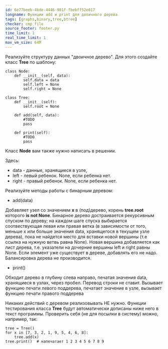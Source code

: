 ```yaml
---
id: 6e77beeb-4bde-4446-981f-fbebff52e617
longname: Функции add и print для двоичного дерева
tags: [graphs,binary,tree,btree]
checker: cmp_file
source_footer: footer.py
time_limit: 1
real_time_limit: 1
max_vm_size: 64M
---
```


Реализуйте структуру данных "двоичное дерево". Для этого создайте класс __Tree__ по шаблону:

    class Node:
        def __init__(self, data):
            self.data = data
            self.left = None
            self.right = None

    class Tree:
        def __init__(self):
            self.root = None

        def add(self, data):
            #TODO
            pass

        def print(self):
            #TODO
            pass

Класс __Node__ вам также нужно написать в решении.

Здесь:

* data - данные, хранящиеся в узле,
* left - левый ребенок. None, если ребенка нет.
* right - правый ребенок. None, если ребенка нет.

Реализуйте методы работы с бинарным деревом: 

* add(data)

Добавляет узел со значением __х__ в (под)дерево, корень __tree.root__ которого __is not None__.
Бинарное дерево достраивается рекурсивным спуском по дереву; на каждом шаге спуска выбирается соотвествующая левая или правая ветка (в зависимости от того, меньше х или больше значения data, хранящегося в текущем узле дерева), пока не найдется место для вставки новой вершины (т.е ссылка на нужную ветвь равна None). Новая вершина добавляется как лист дерева, т.е. указатели на дочерние вершины left и right равны None. Если элемент уже существует в дереве, добавлять его не надо. Балансировка дерева не производится. 

* print()

Обходит дерево в глубину слева направо, печатая значения data, хранящиеся в узлах, через пробел. Перевод строки не ставит. Вызывает функцию печати левого поддерева, печатает значение в узле, вызывает функцию печати правого поддерева 

Никаких действий с деревом реализовывать НЕ нужно. Функции тестирования класса __Tree__ будут автоматически дописаны ниже него в текст программы.
Проверить себя (не для посылки в систему) можно, например, так:

    tree = Tree()
    for x in [7, 3, 2, 1, 9, 5, 4, 6, 8]:
        tree.add(x)
    tree.print()  # напечатает 1 2 3 4 5 6 7 8 9
